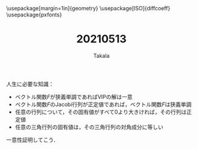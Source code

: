 ﻿---
title: 20210513
yesterday: 20210512
tomorrow: 20210514
days: 503
author: Takala
header-includes:
  - \usepackage[margin=1in]{geometry}
  - \usepackage[ISO]{diffcoeff}
  - \usepackage{pxfonts}
---



人生に必要な知識：

* ベクトル関数$F$が狭義単調であればVIPの解は一意
* ベクトル関数$F$のJacobi行列が正定値であれば，ベクトル関数$F$は狭義単調
* 任意の行列について，その固有値がすべて0より大きければ，その行列は正定値
* 任意の三角行列の固有値は，その三角行列の対角成分に等しい


一意性証明してこう．


